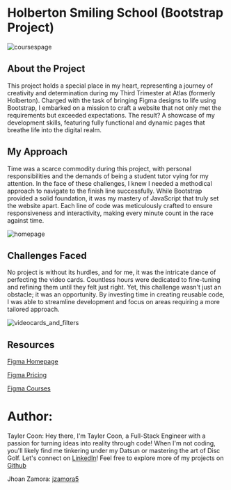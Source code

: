 # Holberton Smiling School (Bootstrap Project)

![coursespage](https://iili.io/J8lvGhQ.jpg)

## About the Project
This project holds a special place in my heart, representing a journey of creativity and determination during my Third Trimester at Atlas (formerly Holberton). Charged with the task of bringing Figma designs to life using Bootstrap, I embarked on a mission to craft a website that not only met the requirements but exceeded expectations. The result? A showcase of my development skills, featuring fully functional and dynamic pages that breathe life into the digital realm.

## My Approach
Time was a scarce commodity during this project, with personal responsibilities and the demands of being a student tutor vying for my attention. In the face of these challenges, I knew I needed a methodical approach to navigate to the finish line successfully. While Bootstrap provided a solid foundation, it was my mastery of JavaScript that truly set the website apart. Each line of code was meticulously crafted to ensure responsiveness and interactivity, making every minute count in the race against time.

![homepage](https://iili.io/J8lvMQV.jpg)

## Challenges Faced
No project is without its hurdles, and for me, it was the intricate dance of perfecting the video cards. Countless hours were dedicated to fine-tuning and refining them until they felt just right. Yet, this challenge wasn't just an obstacle; it was an opportunity. By investing time in creating reusable code, I was able to streamline development and focus on areas requiring a more tailored approach.

![videocards_and_filters](https://iili.io/J8lvWCB.jpg)


## Resources

[Figma Homepage](https://www.figma.com/file/QYQqMYbdpAHL5xTclwJKSI/Homepage)

[Figma Pricing](https://www.figma.com/file/KLAI53jdYpfFNEy0O79ymB/Pricing)

[Figma Courses](https://www.figma.com/file/ivg3abH1HLmMayBgjGg1Qf/Courses)

# Author:

Tayler Coon:
Hey there, I'm Tayler Coon, a Full-Stack Engineer with a passion for turning ideas into reality through code! When I'm not coding, you'll likely find me tinkering under my Datsun or mastering the art of Disc Golf. Let's connect on [LinkedIn](https://www.linkedin.com/in/taylercoon/)! Feel free to explore more of my projects on [Github](https://github.com/tayler-made-code)

Jhoan Zamora: [jzamora5](https://github.com/jzamora5)
